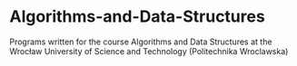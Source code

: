 # Algorithms-and-Data-Structures
Programs written for the course Algorithms and Data Structures at the Wrocław University of Science and Technology (Politechnika Wroclawska)


